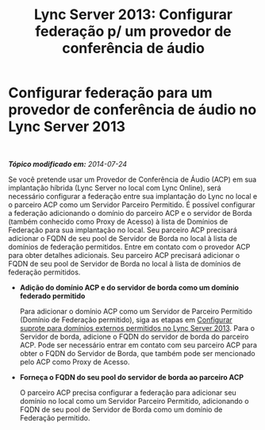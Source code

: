 ﻿---
title: "Lync Server 2013: Configurar federação p/ um provedor de conferência de áudio"
TOCTitle: Configurar federação para um provedor de conferência de áudio
ms:assetid: 08dedcce-0d3f-45da-8282-cf2634a41665
ms:mtpsurl: https://technet.microsoft.com/pt-br/library/Dn510996(v=OCS.15)
ms:contentKeyID: 59954256
ms.date: 06/02/2017
mtps_version: v=OCS.15
ms.translationtype: HT
---

# Configurar federação para um provedor de conferência de áudio no Lync Server 2013

 

_**Tópico modificado em:** 2014-07-24_

Se você pretende usar um Provedor de Conferência de Áudio (ACP) em sua implantação híbrida (Lync Server no local com Lync Online), será necessário configurar a federação entre sua implantação do Lync no local e o parceiro ACP como um Servidor Parceiro Permitido. É possível configurar a federação adicionando o domínio do parceiro ACP e o servidor de Borda (também conhecido como Proxy de Acesso) à lista de Domínios de Federação para sua implantação no local. Seu parceiro ACP precisará adicionar o FQDN de seu pool de Servidor de Borda no local à lista de domínios de federação permitidos. Entre em contato com o provedor ACP para obter detalhes adicionais. Seu parceiro ACP precisará adicionar o FQDN de seu pool de Servidor de Borda no local à lista de domínios de federação permitidos.

  - **Adição do domínio ACP e do servidor de borda como um domínio federado permitido**
    
    Para adicionar o domínio ACP como um Servidor de Parceiro Permitido (Domínio de Federação permitido), siga as etapas em [Configurar suprote para domínios externos permitidos no Lync Server 2013](lync-server-2013-configure-support-for-allowed-external-domains.md). Para o Servidor de borda, adicione o FQDN do servidor de borda do parceiro ACP. Pode ser necessário entrar em contato com seu parceiro ACP para obter o FQDN do Servidor de Borda, que também pode ser mencionado pelo ACP como Proxy de Acesso.

  - **Forneça o FQDN do seu pool do servidor de borda ao parceiro ACP**
    
    O parceiro ACP precisa configurar a federação para adicionar seu domínio no local como um Servidor Parceiro Permitido, adicionando o FQDN de seu pool de Servidor de Borda como um domínio de Federação permitido.

